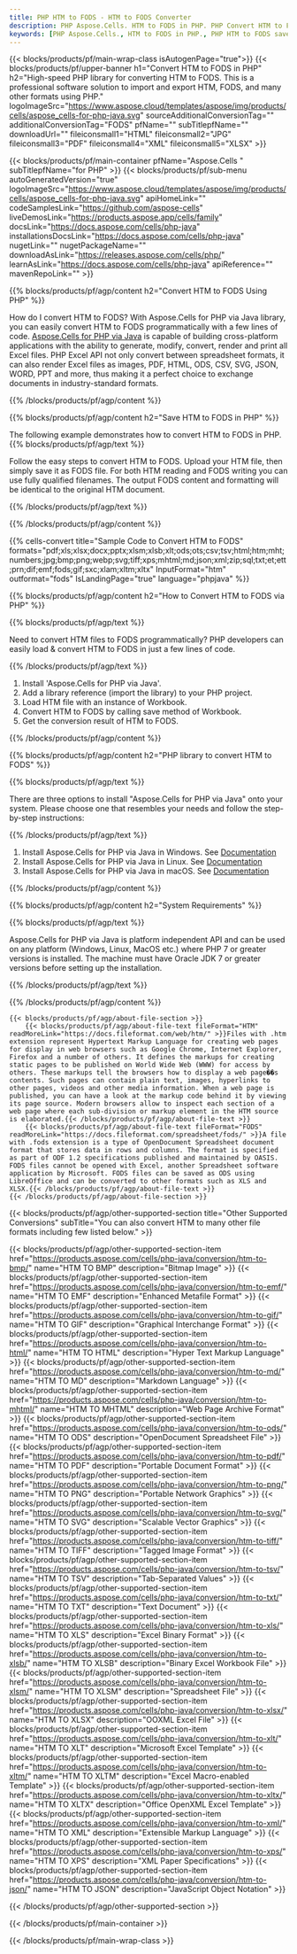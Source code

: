 ```yaml
---
title: PHP HTM to FODS - HTM to FODS Converter
description: PHP Aspose.Cells. HTM to FODS in PHP. PHP Convert HTM to FODS saveformat. PHP HTM to FODS Converter. Save HTM to FODS PHP.
keywords: [PHP Aspose.Cells., HTM to FODS in PHP., PHP HTM to FODS saveformat., HTM to FODS PHP., PHP Convert HTM to FODS., Save HTM to FODS PHP., HTM to FODS Converter., Save HTM as FODS]
---
```


{{< blocks/products/pf/main-wrap-class isAutogenPage="true">}}
{{< blocks/products/pf/upper-banner h1="Convert HTM to FODS in PHP" h2="High-speed PHP library for converting HTM to FODS. This is a professional software solution to import and export HTM, FODS, and many other formats using PHP." logoImageSrc="https://www.aspose.cloud/templates/aspose/img/products/cells/aspose_cells-for-php-java.svg" sourceAdditionalConversionTag="" additionalConversionTag="FODS" pfName="" subTitlepfName="" downloadUrl="" fileiconsmall1="HTML" fileiconsmall2="JPG" fileiconsmall3="PDF" fileiconsmall4="XML" fileiconsmall5="XLSX" >}}

{{< blocks/products/pf/main-container pfName="Aspose.Cells " subTitlepfName="for PHP" >}}
{{< blocks/products/pf/sub-menu autoGeneratedVersion="true" logoImageSrc="https://www.aspose.cloud/templates/aspose/img/products/cells/aspose_cells-for-php-java.svg" apiHomeLink="" codeSamplesLink="https://github.com/aspose-cells" liveDemosLink="https://products.aspose.app/cells/family" docsLink="https://docs.aspose.com/cells/php-java" installationsDocsLink="https://docs.aspose.com/cells/php-java" nugetLink="" nugetPackageName="" downloadAsLink="https://releases.aspose.com/cells/php/" learnAsLink="https://docs.aspose.com/cells/php-java" apiReference="" mavenRepoLink="" >}}


{{% blocks/products/pf/agp/content h2="Convert HTM to FODS Using PHP" %}}

How do I convert HTM to FODS? With Aspose.Cells for PHP via Java library, you can easily convert HTM to FODS programmatically with  a few lines of code. [Aspose.Cells for PHP via Java](https://products.aspose.com/cells/php-java/) is capable of building cross-platform applications with the ability to generate, modify, convert, render and print all Excel files. PHP Excel API not only convert between spreadsheet formats, it can also render Excel files as images, PDF, HTML, ODS, CSV, SVG, JSON, WORD, PPT and more, thus making it a perfect choice to exchange documents in industry-standard formats. 
 
{{% /blocks/products/pf/agp/content %}}

{{% blocks/products/pf/agp/content h2="Save HTM to FODS in PHP" %}}

The following example demonstrates how to convert HTM to FODS in PHP.
{{% blocks/products/pf/agp/text %}}

Follow the easy steps to convert HTM to FODS. Upload your HTM file, then simply save it as FODS file. For both HTM reading and FODS writing you can use fully qualified filenames. The output FODS content and formatting will be identical to the original HTM document.

{{% /blocks/products/pf/agp/text %}}

{{% /blocks/products/pf/agp/content %}}

{{% cells-convert title="Sample Code to Convert HTM to FODS" formats="pdf;xls;xlsx;docx;pptx;xlsm;xlsb;xlt;ods;ots;csv;tsv;html;htm;mht;numbers;jpg;bmp;png;webp;svg;tiff;xps;mhtml;md;json;xml;zip;sql;txt;et;ett;prn;dif;emf;fods;gif;sxc;xlam;xltm;xltx" InputFormat="htm" outformat="fods" IsLandingPage="true" language="phpjava" %}}

{{% blocks/products/pf/agp/content h2="How to Convert HTM to FODS via PHP" %}}

{{% blocks/products/pf/agp/text %}}

Need to convert HTM files to FODS programmatically? PHP developers can easily load & convert HTM to FODS in just a few lines of code.

{{% /blocks/products/pf/agp/text %}}

1.  Install 'Aspose.Cells for PHP via Java'.
1.  Add a library reference (import the library) to your PHP project.
1.  Load HTM file with an instance of Workbook.
1.  Convert HTM to FODS by calling save method of Workbook.
1.  Get the conversion result of HTM to FODS.

{{% /blocks/products/pf/agp/content %}}

{{% blocks/products/pf/agp/content h2="PHP library to convert HTM to FODS" %}}

{{% blocks/products/pf/agp/text %}}

There are three options to install "Aspose.Cells for PHP via Java" onto your system. Please choose one that resembles your needs and follow the step-by-step instructions:

{{% /blocks/products/pf/agp/text %}}

1.  Install Aspose.Cells for PHP via Java in Windows. See [Documentation](https://docs.aspose.com/cells/php-java/setup-and-installation-guidelines/#windows)
1.  Install Aspose.Cells for PHP via Java in Linux. See [Documentation](https://docs.aspose.com/cells/php-java/setup-and-installation-guidelines/#linux)
1.  Install Aspose.Cells for PHP via Java in macOS. See [Documentation](https://docs.aspose.com/cells/php-java/setup-and-installation-guidelines/#mac)

{{% /blocks/products/pf/agp/content %}}

{{% blocks/products/pf/agp/content h2="System Requirements" %}}

{{% blocks/products/pf/agp/text %}}

 Aspose.Cells for PHP via Java is platform independent API and can be used on any platform (Windows, Linux, MacOS etc.) where PHP 7 or greater versions is installed. The machine must have Oracle JDK 7 or greater versions before setting up the installation.
 
{{% /blocks/products/pf/agp/text %}}


{{% /blocks/products/pf/agp/content %}}

<!-- aboutfile Starts -->
    {{< blocks/products/pf/agp/about-file-section >}}
        {{< blocks/products/pf/agp/about-file-text fileFormat="HTM" readMoreLink="https://docs.fileformat.com/web/htm/" >}}Files with .htm extension represent Hypertext Markup Language for creating web pages for display in web browsers such as Google Chrome, Internet Explorer, Firefox and a number of others. It defines the markups for creating static pages to be published on World Wide Web (WWW) for access by others. These markups tell the browsers how to display a web page��s contents. Such pages can contain plain text, images, hyperlinks to other pages, videos and other media information. When a web page is published, you can have a look at the markup code behind it by viewing its page source. Modern browsers allow to inspect each section of a web page where each sub-division or markup element in the HTM source is elaborated.{{< /blocks/products/pf/agp/about-file-text >}}
        {{< blocks/products/pf/agp/about-file-text fileFormat="FODS" readMoreLink="https://docs.fileformat.com/spreadsheet/fods/" >}}A file with .fods extension is a type of OpenDocument Spreadsheet document format that stores data in rows and columns. The format is specified as part of ODF 1.2 specifications published and maintained by OASIS. FODS files cannot be opened with Excel, another Spreadsheet software application by Microsoft. FODS files can be saved as ODS using LibreOffice and can be converted to other formats such as XLS and XLSX.{{< /blocks/products/pf/agp/about-file-text >}}
    {{< /blocks/products/pf/agp/about-file-section >}}
<!-- aboutfile Ends -->

{{< blocks/products/pf/agp/other-supported-section title="Other Supported Conversions" subTitle="You can also convert HTM to many other file formats including few listed below." >}}

{{< blocks/products/pf/agp/other-supported-section-item href="https://products.aspose.com/cells/php-java/conversion/htm-to-bmp/" name="HTM TO BMP" description="Bitmap Image" >}}
{{< blocks/products/pf/agp/other-supported-section-item href="https://products.aspose.com/cells/php-java/conversion/htm-to-emf/" name="HTM TO EMF" description="Enhanced Metafile Format" >}}
{{< blocks/products/pf/agp/other-supported-section-item href="https://products.aspose.com/cells/php-java/conversion/htm-to-gif/" name="HTM TO GIF" description="Graphical Interchange Format" >}}
{{< blocks/products/pf/agp/other-supported-section-item href="https://products.aspose.com/cells/php-java/conversion/htm-to-html/" name="HTM TO HTML" description="Hyper Text Markup Language" >}}
{{< blocks/products/pf/agp/other-supported-section-item href="https://products.aspose.com/cells/php-java/conversion/htm-to-md/" name="HTM TO MD" description="Markdown Language" >}}
{{< blocks/products/pf/agp/other-supported-section-item href="https://products.aspose.com/cells/php-java/conversion/htm-to-mhtml/" name="HTM TO MHTML" description="Web Page Archive Format" >}}
{{< blocks/products/pf/agp/other-supported-section-item href="https://products.aspose.com/cells/php-java/conversion/htm-to-ods/" name="HTM TO ODS" description="OpenDocument Spreadsheet File" >}}
{{< blocks/products/pf/agp/other-supported-section-item href="https://products.aspose.com/cells/php-java/conversion/htm-to-pdf/" name="HTM TO PDF" description="Portable Document Format" >}}
{{< blocks/products/pf/agp/other-supported-section-item href="https://products.aspose.com/cells/php-java/conversion/htm-to-png/" name="HTM TO PNG" description="Portable Network Graphics" >}}
{{< blocks/products/pf/agp/other-supported-section-item href="https://products.aspose.com/cells/php-java/conversion/htm-to-svg/" name="HTM TO SVG" description="Scalable Vector Graphics" >}}
{{< blocks/products/pf/agp/other-supported-section-item href="https://products.aspose.com/cells/php-java/conversion/htm-to-tiff/" name="HTM TO TIFF" description="Tagged Image Format" >}}
{{< blocks/products/pf/agp/other-supported-section-item href="https://products.aspose.com/cells/php-java/conversion/htm-to-tsv/" name="HTM TO TSV" description="Tab-Separated Values" >}}
{{< blocks/products/pf/agp/other-supported-section-item href="https://products.aspose.com/cells/php-java/conversion/htm-to-txt/" name="HTM TO TXT" description="Text Document" >}}
{{< blocks/products/pf/agp/other-supported-section-item href="https://products.aspose.com/cells/php-java/conversion/htm-to-xls/" name="HTM TO XLS" description="Excel Binary Format" >}}
{{< blocks/products/pf/agp/other-supported-section-item href="https://products.aspose.com/cells/php-java/conversion/htm-to-xlsb/" name="HTM TO XLSB" description="Binary Excel Workbook File" >}}
{{< blocks/products/pf/agp/other-supported-section-item href="https://products.aspose.com/cells/php-java/conversion/htm-to-xlsm/" name="HTM TO XLSM" description="Spreadsheet File" >}}
{{< blocks/products/pf/agp/other-supported-section-item href="https://products.aspose.com/cells/php-java/conversion/htm-to-xlsx/" name="HTM TO XLSX" description="OOXML Excel File" >}}
{{< blocks/products/pf/agp/other-supported-section-item href="https://products.aspose.com/cells/php-java/conversion/htm-to-xlt/" name="HTM TO XLT" description="Microsoft Excel Template" >}}
{{< blocks/products/pf/agp/other-supported-section-item href="https://products.aspose.com/cells/php-java/conversion/htm-to-xltm/" name="HTM TO XLTM" description="Excel Macro-enabled Template" >}}
{{< blocks/products/pf/agp/other-supported-section-item href="https://products.aspose.com/cells/php-java/conversion/htm-to-xltx/" name="HTM TO XLTX" description="Office OpenXML Excel Template" >}}
{{< blocks/products/pf/agp/other-supported-section-item href="https://products.aspose.com/cells/php-java/conversion/htm-to-xml/" name="HTM TO XML" description="Extensible Markup Language" >}}
{{< blocks/products/pf/agp/other-supported-section-item href="https://products.aspose.com/cells/php-java/conversion/htm-to-xps/" name="HTM TO XPS" description="XML Paper Specifications" >}}
{{< blocks/products/pf/agp/other-supported-section-item href="https://products.aspose.com/cells/php-java/conversion/htm-to-json/" name="HTM TO JSON" description="JavaScript Object Notation" >}}

{{< /blocks/products/pf/agp/other-supported-section >}}

{{< /blocks/products/pf/main-container >}}
    
{{< /blocks/products/pf/main-wrap-class >}}
